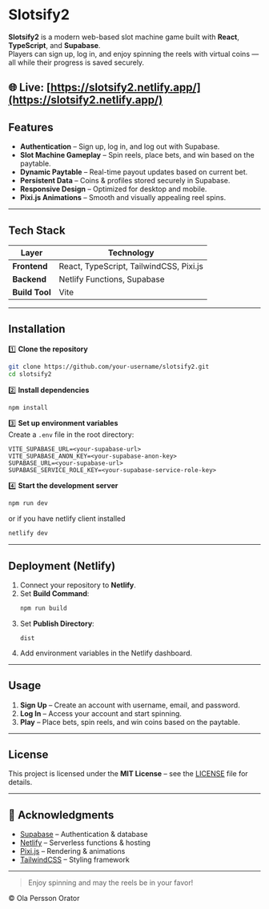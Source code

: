 # Slotsify2

**Slotsify2** is a modern web-based slot machine game built with **React**, **TypeScript**, and **Supabase**.  
Players can sign up, log in, and enjoy spinning the reels with virtual coins — all while their progress is saved securely.

🌐 Live: [https://slotsify2.netlify.app/](https://slotsify2.netlify.app/)
---

## Features

- **Authentication** – Sign up, log in, and log out with Supabase.
- **Slot Machine Gameplay** – Spin reels, place bets, and win based on the paytable.
- **Dynamic Paytable** – Real-time payout updates based on current bet.
- **Persistent Data** – Coins & profiles stored securely in Supabase.
- **Responsive Design** – Optimized for desktop and mobile.
- **Pixi.js Animations** – Smooth and visually appealing reel spins.

---

## Tech Stack

| Layer         | Technology |
|---------------|------------|
| **Frontend**  | React, TypeScript, TailwindCSS, Pixi.js |
| **Backend**   | Netlify Functions, Supabase |
| **Build Tool**| Vite |

---

## Installation

1️⃣ **Clone the repository**
```bash
git clone https://github.com/your-username/slotsify2.git
cd slotsify2
```

2️⃣ **Install dependencies**
```bash
npm install
```

3️⃣ **Set up environment variables**  
Create a `.env` file in the root directory:
```env
VITE_SUPABASE_URL=<your-supabase-url>
VITE_SUPABASE_ANON_KEY=<your-supabase-anon-key>
SUPABASE_URL=<your-supabase-url>
SUPABASE_SERVICE_ROLE_KEY=<your-supabase-service-role-key>
```

4️⃣ **Start the development server**
```bash
npm run dev
```
or if you have netlify client installed
```bash
netlify dev
```
---

## Deployment (Netlify)

1. Connect your repository to **Netlify**.
2. Set **Build Command**:  
   ```bash
   npm run build
   ```
3. Set **Publish Directory**:  
   ```
   dist
   ```
4. Add environment variables in the Netlify dashboard.

---

## Usage

1. **Sign Up** – Create an account with username, email, and password.  
2. **Log In** – Access your account and start spinning.  
3. **Play** – Place bets, spin reels, and win coins based on the paytable.  

---

## License

This project is licensed under the **MIT License** – see the [LICENSE](LICENSE) file for details.

---

## 🙏 Acknowledgments

- [Supabase](https://supabase.com/) – Authentication & database
- [Netlify](https://www.netlify.com/) – Serverless functions & hosting
- [Pixi.js](https://pixijs.com/) – Rendering & animations
- [TailwindCSS](https://tailwindcss.com/) – Styling framework

---

> Enjoy spinning and may the reels be in your favor!

© Ola Persson Orator
```
